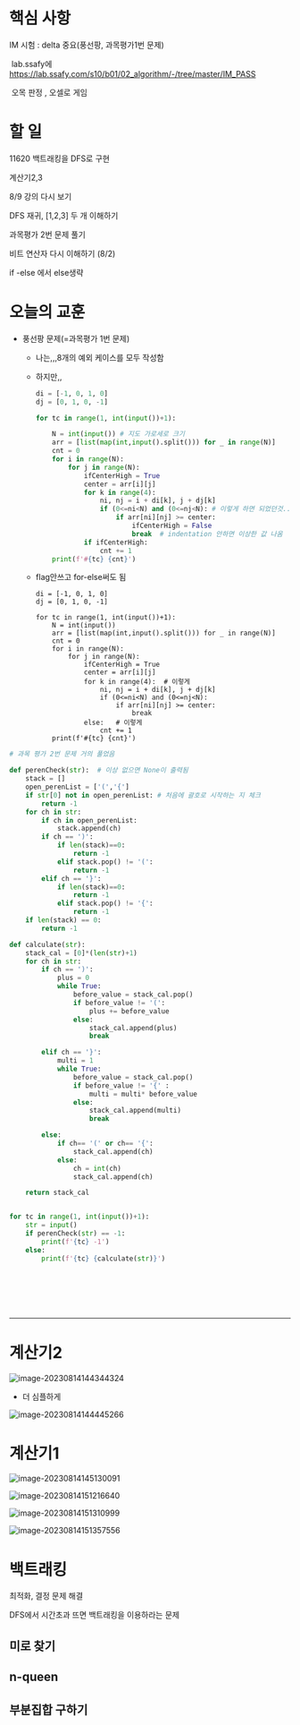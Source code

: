 

# 핵심 사항

IM 시험 : delta 중요(풍선팡, 과목평가1번 문제)

​	lab.ssafy에   https://lab.ssafy.com/s10/b01/02_algorithm/-/tree/master/IM_PASS

​	오목 판정 , 오셀로 게임



# 할 일

11620 백트래킹을 DFS로 구현

 계산기2,3



8/9 강의 다시 보기

DFS 재귀, [1,2,3]  두 개 이해하기

과목평가 2번 문제 풀기

비트 연산자 다시 이해하기 (8/2)

if -else 에서 else생략





# 오늘의 교훈

* 풍선팡 문제(=과목평가 1번 문제)

  - 나는,,,8개의 예외 케이스를 모두 작성함

  - 하지만,,

    ```python
    di = [-1, 0, 1, 0]
    dj = [0, 1, 0, -1]
    
    for tc in range(1, int(input())+1):
    
        N = int(input()) # 지도 가로세로 크기
        arr = [list(map(int,input().split())) for _ in range(N)]
        cnt = 0
        for i in range(N):
            for j in range(N):
                ifCenterHigh = True
                center = arr[i][j]  
                for k in range(4):  
                    ni, nj = i + di[k], j + dj[k] 
                    if (0<=ni<N) and (0<=nj<N): # 이렇게 하면 되었던것....
                        if arr[ni][nj] >= center:
                            ifCenterHigh = False
                            break  # indentation 안하면 이상한 값 나옴
                if ifCenterHigh:
                    cnt += 1
        print(f'#{tc} {cnt}')
    ```
    
  - flag안쓰고 for-else써도 됨
  
    ```# python
    di = [-1, 0, 1, 0]
    dj = [0, 1, 0, -1]
    
    for tc in range(1, int(input())+1):
        N = int(input()) 
        arr = [list(map(int,input().split())) for _ in range(N)]
        cnt = 0
        for i in range(N):
            for j in range(N):
                ifCenterHigh = True
                center = arr[i][j] 
                for k in range(4):  # 이렇게
                    ni, nj = i + di[k], j + dj[k]
                    if (0<=ni<N) and (0<=nj<N):
                        if arr[ni][nj] >= center:
                            break 
                else:	# 이렇게
                    cnt += 1
        print(f'#{tc} {cnt}')
    ```
  

```python
# 과목 평가 2번 문제 거의 풀었음

def perenCheck(str):  # 이상 없으면 None이 출력됨
    stack = []
    open_perenList = ['(','{']
    if str[0] not in open_perenList: # 처음에 괄호로 시작하는 지 체크
        return -1
    for ch in str:
        if ch in open_perenList:
            stack.append(ch)
        if ch == ')':
            if len(stack)==0:
                return -1
            elif stack.pop() != '(':
                return -1
        elif ch == '}':
            if len(stack)==0:
                return -1
            elif stack.pop() != '{':
                return -1
    if len(stack) == 0:
        return -1

def calculate(str):
    stack_cal = [0]*(len(str)+1)
    for ch in str:
        if ch == ')':
            plus = 0
            while True:
                before_value = stack_cal.pop()
                if before_value != '(':
                    plus += before_value
                else:
                    stack_cal.append(plus)
                    break

        elif ch == '}':
            multi = 1
            while True:
                before_value = stack_cal.pop()
                if before_value != '{' :
                    multi = multi* before_value
                else:
                    stack_cal.append(multi)
                    break

        else:
            if ch== '(' or ch== '{':
                stack_cal.append(ch)
            else:
                ch = int(ch)
                stack_cal.append(ch)

    return stack_cal


for tc in range(1, int(input())+1):
    str = input()
    if perenCheck(str) == -1:
        print(f'{tc} -1')
    else:
        print(f'{tc} {calculate(str)}')








```



----

# 계산기2

![image-20230814144344324](C:\Users\SSAFY\AppData\Roaming\Typora\typora-user-images\image-20230814144344324.png)

- 더 심플하게

![image-20230814144445266](C:\Users\SSAFY\AppData\Roaming\Typora\typora-user-images\image-20230814144445266.png)

# 계산기1

![image-20230814145130091](C:\Users\SSAFY\AppData\Roaming\Typora\typora-user-images\image-20230814145130091.png)



![image-20230814151216640](C:\Users\SSAFY\AppData\Roaming\Typora\typora-user-images\image-20230814151216640.png)

 

![image-20230814151310999](C:\Users\SSAFY\AppData\Roaming\Typora\typora-user-images\image-20230814151310999.png)

![image-20230814151357556](C:\Users\SSAFY\AppData\Roaming\Typora\typora-user-images\image-20230814151357556.png)



# 백트래킹

최적화, 결정 문제 해결

 DFS에서 시간초과 뜨면 백트래킹을 이용하라는 문제

## 미로 찾기

## n-queen

## 부분집합 구하기














